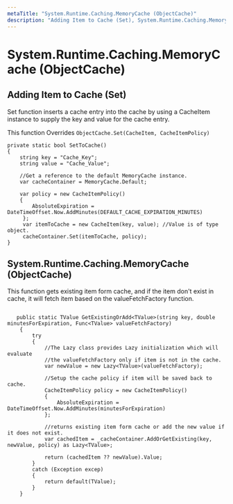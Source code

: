 ```yaml
---
metaTitle: "System.Runtime.Caching.MemoryCache (ObjectCache)"
description: "Adding Item to Cache (Set), System.Runtime.Caching.MemoryCache (ObjectCache)"
---
```


# System.Runtime.Caching.MemoryCache (ObjectCache)



## Adding Item to Cache (Set)


Set function inserts a cache entry into the cache by using a CacheItem instance to supply the key and value for the cache entry.

This function Overrides `ObjectCache.Set(CacheItem, CacheItemPolicy)`

```dotnet
private static bool SetToCache()
{
    string key = "Cache_Key";
    string value = "Cache_Value";

    //Get a reference to the default MemoryCache instance.
    var cacheContainer = MemoryCache.Default; 

    var policy = new CacheItemPolicy()
    {
        AbsoluteExpiration = DateTimeOffset.Now.AddMinutes(DEFAULT_CACHE_EXPIRATION_MINUTES)
     };
     var itemToCache = new CacheItem(key, value); //Value is of type object.
     cacheContainer.Set(itemToCache, policy);                
}

```



## System.Runtime.Caching.MemoryCache (ObjectCache)


This function gets existing item form cache, and if the item don't exist in cache, it will fetch item based on the valueFetchFactory function.

```

   public static TValue GetExistingOrAdd<TValue>(string key, double minutesForExpiration, Func<TValue> valueFetchFactory)
    {            
        try
        {
            //The Lazy class provides Lazy initialization which will evaluate 
            //the valueFetchFactory only if item is not in the cache.
            var newValue = new Lazy<TValue>(valueFetchFactory);

            //Setup the cache policy if item will be saved back to cache.
            CacheItemPolicy policy = new CacheItemPolicy()
            {
                AbsoluteExpiration = DateTimeOffset.Now.AddMinutes(minutesForExpiration)
            };

            //returns existing item form cache or add the new value if it does not exist.
            var cachedItem = _cacheContainer.AddOrGetExisting(key, newValue, policy) as Lazy<TValue>;

            return (cachedItem ?? newValue).Value;
        }
        catch (Exception excep)
        {
            return default(TValue);
        }
    }

```

